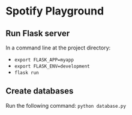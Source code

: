 # Spotify Playground

## Run Flask server
In a command line at the project directory:
- `export FLASK_APP=myapp`
- `export FLASK_ENV=development`
- `flask run`

## Create databases
Run the following command:
`python database.py`
